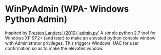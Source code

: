 # WinPyAdmin (WPA- Windows Python Admin)

Inspired by [Preston Landers' (2010) 'admin.py'](https://github.com/UAlbanyArchives/ants/blob/master/admin.py)
A simple python 2.7 tool for Windows XP SP2+ (and later) to make an elevated python console window with Administrator privileges. This triggers Windows' UAC for user confirmation so as to make the elevated window.
